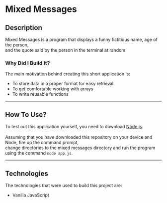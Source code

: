 # Mixed Messages

## Description 
Mixed Messages is a program that displays a funny fictitious name, age of the person, <br>
and the quote said by the person in the terminal at random.

### Why Did I Build It?
The main motivation behind creating this short application is: 
- To store data in a proper format for easy retrieval
- To get comfortable working with arrays
- To write reusable functions
<hr>

## How To Use?
To test out this application yourself, you need to download [Node.js](https://nodejs.org/en/). <br><br>
Assuming that you have downloaded this repository on your device and Node, fire up the command prompt, <br>
change directories to the mixed messages directory and run the program using the command `node app.js`.
<hr>

## Technologies
The technologies that were used to build this project are:
- Vanilla JavaScript
